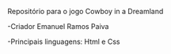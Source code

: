 Repositório para o jogo Cowboy in a Dreamland

-Criador Emanuel Ramos Paiva

-Principais linguagens: Html e Css
